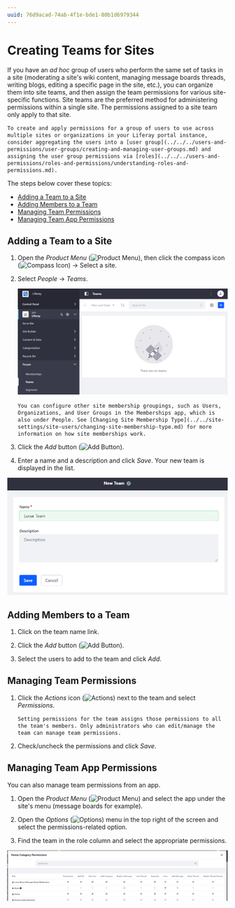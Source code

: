 ```yaml
---
uuid: 76d9acad-74ab-4f1e-bde1-80b1d6979344
---
```

# Creating Teams for Sites

If you have an *ad hoc* group of users who perform the same set of tasks in a site (moderating a site's wiki content, managing message boards threads, writing blogs, editing a specific page in the site, etc.), you can organize them into site teams, and then assign the team permissions for various site-specific functions. Site teams are the preferred method for administering permissions within a single site. The permissions assigned to a site team only apply to that site.

```{note}
To create and apply permissions for a group of users to use across multiple sites or organizations in your Liferay portal instance, consider aggregating the users into a [user group](../../../users-and-permissions/user-groups/creating-and-managing-user-groups.md) and assigning the user group permissions via [roles](../../../users-and-permissions/roles-and-permissions/understanding-roles-and-permissions.md).
```

The steps below cover these topics:

* [Adding a Team to a Site](#adding-a-team-to-a-site)
* [Adding Members to a Team](#adding-members-to-a-team)
* [Managing Team Permissions](#managing-team-permissions)
* [Managing Team App Permissions](#managing-team-app-permissions)

## Adding a Team to a Site

1. Open the *Product Menu* (![Product Menu](../../../images/icon-product-menu.png)), then click the compass icon (![Compass Icon](../../../images/icon-compass.png)) &rarr; Select a site.
   
1. Select *People* &rarr; *Teams*.

    ![Create teams through the People menu under the Product Menu.](./creating-teams-for-sites/images/01.png)

    ```{note}
    You can configure other site membership groupings, such as Users, Organizations, and User Groups in the Memberships app, which is also under People. See [Changing Site Membership Type](../../site-settings/site-users/changing-site-membership-type.md) for more information on how site memberships work.
    ```

1. Click the *Add* button (![Add Button](../../../images/icon-add.png)).

1. Enter a name and a description and click *Save*. Your new team is displayed in the list.

![Creating teams within your site can foster teamwork and collaboration, as team permissions enable team members to access the same resources and perform the same types of tasks.](./creating-teams-for-sites/images/02.png)

## Adding Members to a Team

1. Click on the team name link.

1. Click the *Add* button (![Add Button](../../../images/icon-add.png)).

1. Select the users to add to the team and click *Add*.

## Managing Team Permissions

1. Click the *Actions* icon (![Actions](../../../images/icon-actions.png)) next to the team and select *Permissions*.

    ```{note}
    Setting permissions for the team assigns those permissions to all the team's members. Only administrators who can edit/manage the team can manage team permissions.
    ```

1. Check/uncheck the permissions and click *Save*.

## Managing Team App Permissions

You can also manage team permissions from an app.

1. Open the *Product Menu* (![Product Menu](../../../images/icon-product-menu.png)) and select the app under the site's menu (message boards for example).

1. Open the *Options* (![Options](../../../images/icon-options.png)) menu in the top right of the screen and select the permissions-related option.

1. Find the team in the role column and select the appropriate permissions.

![The Lunar Resort message board moderators site team has unlimited permissions on the message boards application.](./creating-teams-for-sites/images/03.png)
